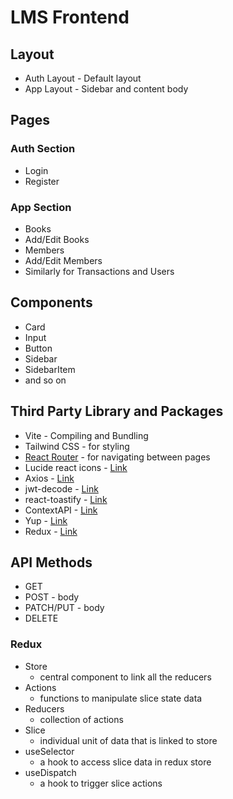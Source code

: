 # LMS Frontend

## Layout

- Auth Layout - Default layout
- App Layout - Sidebar and content body

## Pages

### Auth Section

- Login
- Register

### App Section

- Books
- Add/Edit Books
- Members
- Add/Edit Members
- Similarly for Transactions and Users

## Components

- Card
- Input
- Button
- Sidebar
- SidebarItem
- and so on

## Third Party Library and Packages

- Vite - Compiling and Bundling
- Tailwind CSS - for styling
- [React Router](https://reactrouter.com/start/declarative/installation) - for navigating between pages
- Lucide react icons - [Link](https://lucide.dev/guide/packages/lucide-react)
- Axios - [Link](https://axios-http.com/docs/intro)
- jwt-decode - [Link](https://www.npmjs.com/package/jwt-decode)
- react-toastify - [Link](https://www.npmjs.com/package/react-toastify)
- ContextAPI - [Link](https://react.dev/reference/react/createContext)
- Yup - [Link](https://www.npmjs.com/package/yup)
- Redux - [Link](https://redux.js.org/tutorials/quick-start)

## API Methods

- GET
- POST - body
- PATCH/PUT - body
- DELETE

### Redux

- Store
  - central component to link all the reducers
- Actions
  - functions to manipulate slice state data
- Reducers
  - collection of actions
- Slice
  - individual unit of data that is linked to store
- useSelector
  - a hook to access slice data in redux store
- useDispatch
  - a hook to trigger slice actions
